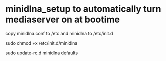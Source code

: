 # minidlna_setup to automatically turn mediaserver on at bootime

copy minidlna.conf to /etc and minidlna to /etc/init.d

sudo chmod +x /etc/init.d/minidlna

sudo update-rc.d minidlna defaults
